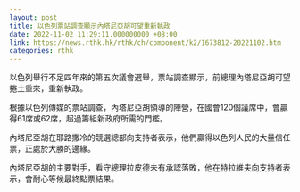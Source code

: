 ```yaml
---
layout: post
title: 以色列票站調查顯示內塔尼亞胡可望重新執政
date: 2022-11-02 11:29:11.000000000 +08:00
link: https://news.rthk.hk/rthk/ch/component/k2/1673812-20221102.htm
categories: rthk
---
```


以色列舉行不足四年來的第五次議會選舉，票站調查顯示，前總理內塔尼亞胡可望捲土重來，重新執政。

根據以色列傳媒的票站調查，內塔尼亞胡領導的陣營，在國會120個議席中，會贏得61席或62席，超過籌組新政府所需的門檻。

內塔尼亞胡在耶路撒冷的競選總部向支持者表示，他們贏得以色列人民的大量信任票，正處於大勝的邊緣。

內塔尼亞胡的主要對手，看守總理拉皮德未有承認落敗，他在特拉維夫向支持者表示，會耐心等候最終點票結果。
